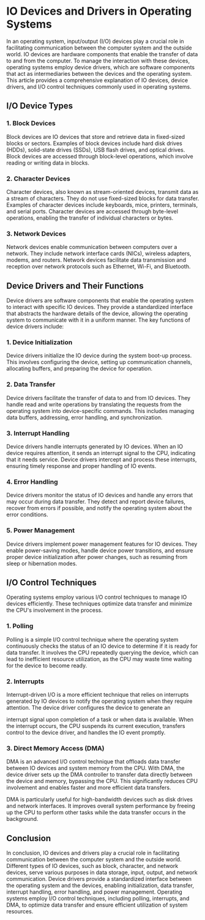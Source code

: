 # IO Devices and Drivers in Operating Systems

In an operating system, input/output (I/O) devices play a crucial role in facilitating communication between the computer system and the outside world. IO devices are hardware components that enable the transfer of data to and from the computer. To manage the interaction with these devices, operating systems employ device drivers, which are software components that act as intermediaries between the devices and the operating system. This article provides a comprehensive explanation of IO devices, device drivers, and I/O control techniques commonly used in operating systems.

## I/O Device Types

### 1. Block Devices
Block devices are IO devices that store and retrieve data in fixed-sized blocks or sectors. Examples of block devices include hard disk drives (HDDs), solid-state drives (SSDs), USB flash drives, and optical drives. Block devices are accessed through block-level operations, which involve reading or writing data in blocks.

### 2. Character Devices
Character devices, also known as stream-oriented devices, transmit data as a stream of characters. They do not use fixed-sized blocks for data transfer. Examples of character devices include keyboards, mice, printers, terminals, and serial ports. Character devices are accessed through byte-level operations, enabling the transfer of individual characters or bytes.

### 3. Network Devices
Network devices enable communication between computers over a network. They include network interface cards (NICs), wireless adapters, modems, and routers. Network devices facilitate data transmission and reception over network protocols such as Ethernet, Wi-Fi, and Bluetooth.

## Device Drivers and Their Functions

Device drivers are software components that enable the operating system to interact with specific IO devices. They provide a standardized interface that abstracts the hardware details of the device, allowing the operating system to communicate with it in a uniform manner. The key functions of device drivers include:

### 1. Device Initialization
Device drivers initialize the IO device during the system boot-up process. This involves configuring the device, setting up communication channels, allocating buffers, and preparing the device for operation.

### 2. Data Transfer
Device drivers facilitate the transfer of data to and from IO devices. They handle read and write operations by translating the requests from the operating system into device-specific commands. This includes managing data buffers, addressing, error handling, and synchronization.

### 3. Interrupt Handling
Device drivers handle interrupts generated by IO devices. When an IO device requires attention, it sends an interrupt signal to the CPU, indicating that it needs service. Device drivers intercept and process these interrupts, ensuring timely response and proper handling of IO events.

### 4. Error Handling
Device drivers monitor the status of IO devices and handle any errors that may occur during data transfer. They detect and report device failures, recover from errors if possible, and notify the operating system about the error conditions.

### 5. Power Management
Device drivers implement power management features for IO devices. They enable power-saving modes, handle device power transitions, and ensure proper device initialization after power changes, such as resuming from sleep or hibernation modes.

## I/O Control Techniques

Operating systems employ various I/O control techniques to manage IO devices efficiently. These techniques optimize data transfer and minimize the CPU's involvement in the process.

### 1. Polling
Polling is a simple I/O control technique where the operating system continuously checks the status of an IO device to determine if it is ready for data transfer. It involves the CPU repeatedly querying the device, which can lead to inefficient resource utilization, as the CPU may waste time waiting for the device to become ready.

### 2. Interrupts
Interrupt-driven I/O is a more efficient technique that relies on interrupts generated by IO devices to notify the operating system when they require attention. The device driver configures the device to generate an

 interrupt signal upon completion of a task or when data is available. When the interrupt occurs, the CPU suspends its current execution, transfers control to the device driver, and handles the IO event promptly.

### 3. Direct Memory Access (DMA)
DMA is an advanced I/O control technique that offloads data transfer between IO devices and system memory from the CPU. With DMA, the device driver sets up the DMA controller to transfer data directly between the device and memory, bypassing the CPU. This significantly reduces CPU involvement and enables faster and more efficient data transfers.

DMA is particularly useful for high-bandwidth devices such as disk drives and network interfaces. It improves overall system performance by freeing up the CPU to perform other tasks while the data transfer occurs in the background.

## Conclusion

In conclusion, IO devices and drivers play a crucial role in facilitating communication between the computer system and the outside world. Different types of IO devices, such as block, character, and network devices, serve various purposes in data storage, input, output, and network communication. Device drivers provide a standardized interface between the operating system and the devices, enabling initialization, data transfer, interrupt handling, error handling, and power management. Operating systems employ I/O control techniques, including polling, interrupts, and DMA, to optimize data transfer and ensure efficient utilization of system resources.